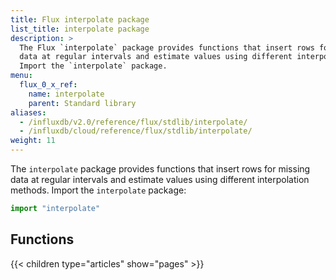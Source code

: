 ```yaml
---
title: Flux interpolate package
list_title: interpolate package
description: >
  The Flux `interpolate` package provides functions that insert rows for missing
  data at regular intervals and estimate values using different interpolation methods.
  Import the `interpolate` package.
menu:
  flux_0_x_ref:
    name: interpolate
    parent: Standard library
aliases:
  - /influxdb/v2.0/reference/flux/stdlib/interpolate/
  - /influxdb/cloud/reference/flux/stdlib/interpolate/
weight: 11
---
```


The `interpolate` package provides functions that insert rows for missing
data at regular intervals and estimate values using different interpolation methods.
Import the `interpolate` package:

```js
import "interpolate"
```

## Functions
{{< children type="articles" show="pages" >}}
